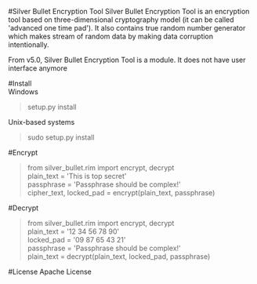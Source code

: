 #Silver Bullet Encryption Tool
Silver Bullet Encryption Tool is an encryption tool based on three-dimensional cryptography model (it can be called 'advanced one time pad'). It also contains true random number generator which makes stream of random data by making data corruption intentionally.

From v5.0, Silver Bullet Encryption Tool is a module. It does not have user interface anymore

#Install  
Windows   
>setup.py install  

Unix-based systems  
>sudo setup.py install


#Encrypt
>from silver_bullet.rim import encrypt, decrypt  
>plain_text = 'This is top secret'  
>passphrase = 'Passphrase should be complex!'  
>cipher_text, locked_pad = encrypt(plain_text, passphrase)  

#Decrypt
>from silver_bullet.rim import encrypt, decrypt  
>plain_text = '12 34 56 78 90'  
>locked_pad = '09 87 65 43 21'   
>passphrase = 'Passphrase should be complex!'  
>plain_text = decrypt(plain_text, locked_pad, passphrase)  

#License
Apache License
